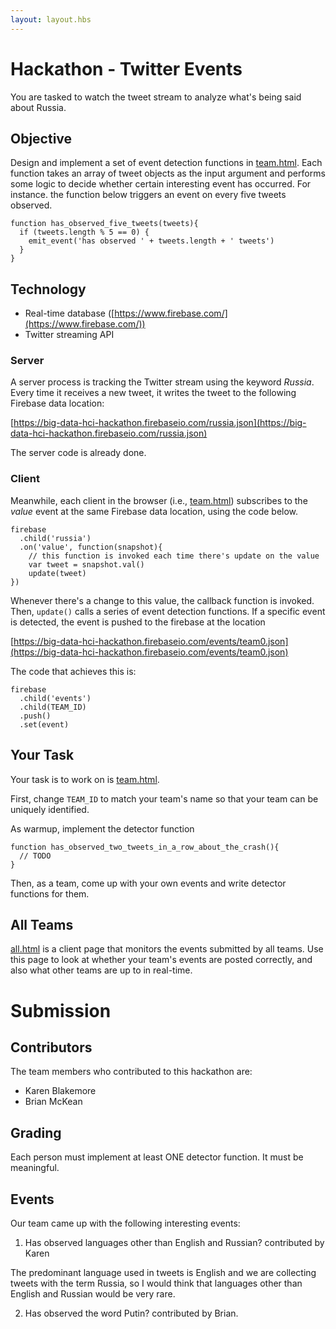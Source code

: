 ```yaml
---
layout: layout.hbs
---
```


# Hackathon - Twitter Events

You are tasked to watch the tweet stream to analyze what's being said about
Russia.

## Objective

Design and implement a set of event detection functions in [team.html](team.html).
Each function takes an array of tweet objects as the input argument and performs
some logic to decide whether certain interesting event has occurred. For instance.
the function below triggers an event on every five tweets observed.

```
function has_observed_five_tweets(tweets){
  if (tweets.length % 5 == 0) {
    emit_event('has observed ' + tweets.length + ' tweets')
  }
}
```

## Technology

* Real-time database ([https://www.firebase.com/](https://www.firebase.com/))
* Twitter streaming API

### Server
A server process is tracking the Twitter stream using the keyword _Russia_. Every
time it receives a new tweet, it writes the tweet to the following Firebase data
location:

  [https://big-data-hci-hackathon.firebaseio.com/russia.json](https://big-data-hci-hackathon.firebaseio.com/russia.json)

The server code is already done.

### Client

Meanwhile, each client in the browser (i.e., [team.html](team.html)) subscribes
to the _value_ event at the same Firebase data location, using the code below.
```
firebase
  .child('russia')
  .on('value', function(snapshot){
    // this function is invoked each time there's update on the value
    var tweet = snapshot.val()
    update(tweet)
})
```

Whenever there's a change to this value, the callback function is invoked.
Then, `update()` calls a series of event detection functions. If a specific
event is detected, the event is pushed to the firebase at the location

  [https://big-data-hci-hackathon.firebaseio.com/events/team0.json](https://big-data-hci-hackathon.firebaseio.com/events/team0.json)

The code that achieves this is:
```
firebase
  .child('events')
  .child(TEAM_ID)
  .push()
  .set(event)
```

## Your Task

Your task is to work on is [team.html](team.html).

First, change `TEAM_ID` to match your team's name so that your team can be
uniquely identified.

As warmup, implement the detector function

```
function has_observed_two_tweets_in_a_row_about_the_crash(){
  // TODO
}
```

Then, as a team, come up with your own events and write detector functions for them.

## All Teams

[all.html](all.html) is a client page that monitors the events submitted
by all teams. Use this page to look at whether your team's events are posted
correctly, and also what other teams are up to in real-time.

# Submission

## Contributors

The team members who contributed to this hackathon are:

- Karen Blakemore
- Brian McKean

## Grading

Each person must implement at least ONE detector function. It must be meaningful.

## Events

Our team came up with the following interesting events:

1. Has observed languages other than English and Russian? contributed by Karen

  The predominant language used in tweets is English and we are collecting tweets
  with the term Russia, so I would think that languages other than English and Russian would
  be very rare.

2. Has observed the word Putin? contributed by Brian.
